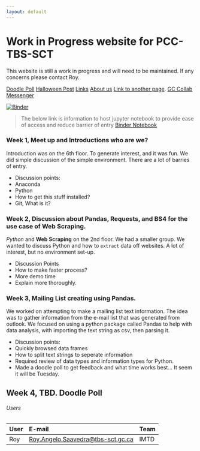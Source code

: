 ```yaml
---
layout: default
---
```

# Work in Progress website for PCC-TBS-SCT

This website is still a work in progress and will need to be maintained. If any concerns please contact Roy. 

[Doodle Poll](https://doodle.com/poll/yvgbma84mrvuzrud)
[Halloween Post](posts/2018-10-31-Halloween.md)
[Links](useful/link.md)
[About us](./about.md)
[Link to another page](./another-page.html).
[GC Collab Messenger](https://message.gccollab.ca/channel/tbs-sct-pcc)

[![Binder](https://mybinder.org/badge.svg)](https://mybinder.org/v2/gh/PythonCodeClub/jupyter/master)
> The below link is information to host jupyter notebook to provide ease of access and reduce barrier of entry
[Binder Notebook](https://mybinder.org/v2/gh/PythonCodeClub/jupyter/master)


### Week 1, Meet up and Introductions who are we?

Introduction was on the 6th floor. To generate interest, and it was fun. We did simple discussion of the simple environment. There are a lot of barries of entry.
* Discussion points:
*   Anaconda
*   Python
*   How to get this stuff installed?
*   Git, What is it?

### Week 2, Discussion about Pandas, Requests, and BS4 for the use case of Web Scraping. 

_Python_ and **Web Scraping** on the 2nd floor. We had a smaller group. We wanted to discuss Python and how to `extract` data off websites. A lot of interest, but no environment set-up. 
* Discussion Points
*   How to make faster process?
*   More demo time
*   Explain more thoroughly.

### Week 3, Mailing List creating using Pandas.

We worked on attempting to make a mailing list text information. The idea was to gather information from the e-mail list that was generated from outlook.
We focused on using a python package called Pandas to help with data analysis, with importing the text string as csv, then parsing it.
* Discussion points:
*   Quickly browsed data frames
*   How to split text strings to seperate information
*   Required review of data types and information types for Python.
*   Made a doodle poll to get feedback and what time works best... It seem it will be Tuesday.


## Week 4, TBD. Doodle Poll


###### Users



| User         | E-mail                            | Team  |
|:-------------|:----------------------------------|:------|
|      Roy     | Roy.Angelo.Saavedra@tbs-sct.gc.ca | IMTD  |


<!-- > This is a blockquote following a header.
>
> When something is important enough, you do it even if the odds are not in your favor.

Text can be **bold**, _italic_, ~~strikethrough~~ or `keyword`.

### Header 3


```js
// Javascript code with syntax highlighting.
var fun = function lang(l) {
  dateformat.i18n = require('./lang/' + l)
  return true;
}
```

```ruby
# Ruby code with syntax highlighting
GitHubPages::Dependencies.gems.each do |gem, version|
  s.add_dependency(gem, "= #{version}")
end
```

#### Header 4

*   This is an unordered list following a header.
*   This is an unordered list following a header.
*   This is an unordered list following a header.

##### Header 5

1.  [Test1](PythonCodeClub-TBS-SCT/data/mail_list.csv)
2.  [Test2](https://github.com/rsaavy/PythonCodeClub-TBS-SCT/blob/master/data/mail_list.csv)
3.  [Test3](PythonCodeClub-TBS-SCT/data/mail_list.csv)
4.  [Test4](/home/roy/Documents/PythonCodeClub-TBS-SCT/data/mail_list.csv)






### There's a horizontal rule below this.

* * *

### Here is an unordered list:

*   Item foo
*   Item bar
*   Item baz
*   Item zip

### And an ordered list:

1.  Item one
1.  Item two
1.  Item three
1.  Item four

### And a nested list:

- level 1 item
  - level 2 item
  - level 2 item
    - level 3 item
    - level 3 item
- level 1 item
  - level 2 item
  - level 2 item
  - level 2 item
- level 1 item
  - level 2 item
  - level 2 item
- level 1 item

### Small image

![Octocat](https://assets-cdn.github.com/images/icons/emoji/octocat.png)

### Large image

![Branching](https://guides.github.com/activities/hello-world/branching.png)


### Definition lists can be used with HTML syntax.

<dl>
<dt>Name</dt>
<dd>Godzilla</dd>
<dt>Born</dt>
<dd>1952</dd>
<dt>Birthplace</dt>
<dd>Japan</dd>
<dt>Color</dt>
<dd>Green</dd>
</dl>

```
Long, single-line code blocks should not wrap. They should horizontally scroll if they are too long. This line should be long enough to demonstrate this.
```

```
The final element.
``` -->

